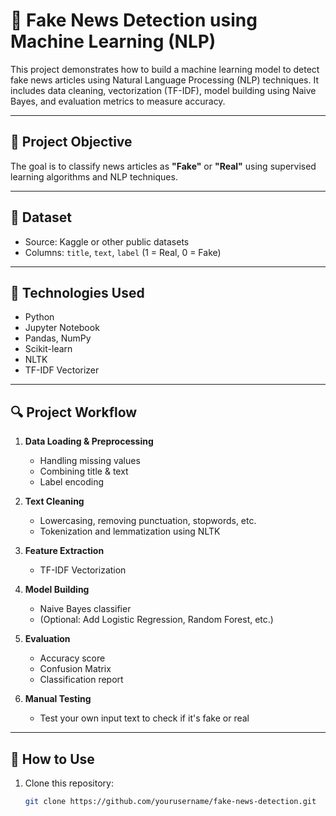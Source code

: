 # 📰 Fake News Detection using Machine Learning (NLP)

This project demonstrates how to build a machine learning model to detect fake news articles using Natural Language Processing (NLP) techniques. It includes data cleaning, vectorization (TF-IDF), model building using Naive Bayes, and evaluation metrics to measure accuracy.

---

## 📌 Project Objective

The goal is to classify news articles as **"Fake"** or **"Real"** using supervised learning algorithms and NLP techniques.

---

## 📁 Dataset

- Source: Kaggle or other public datasets
- Columns: `title`, `text`, `label` (1 = Real, 0 = Fake)

---

## 🧰 Technologies Used

- Python
- Jupyter Notebook
- Pandas, NumPy
- Scikit-learn
- NLTK
- TF-IDF Vectorizer

---

## 🔍 Project Workflow

1. **Data Loading & Preprocessing**
   - Handling missing values
   - Combining title & text
   - Label encoding

2. **Text Cleaning**
   - Lowercasing, removing punctuation, stopwords, etc.
   - Tokenization and lemmatization using NLTK

3. **Feature Extraction**
   - TF-IDF Vectorization

4. **Model Building**
   - Naive Bayes classifier
   - (Optional: Add Logistic Regression, Random Forest, etc.)

5. **Evaluation**
   - Accuracy score
   - Confusion Matrix
   - Classification report

6. **Manual Testing**
   - Test your own input text to check if it's fake or real

---

## 🧪 How to Use

1. Clone this repository:
   ```bash
   git clone https://github.com/yourusername/fake-news-detection.git
